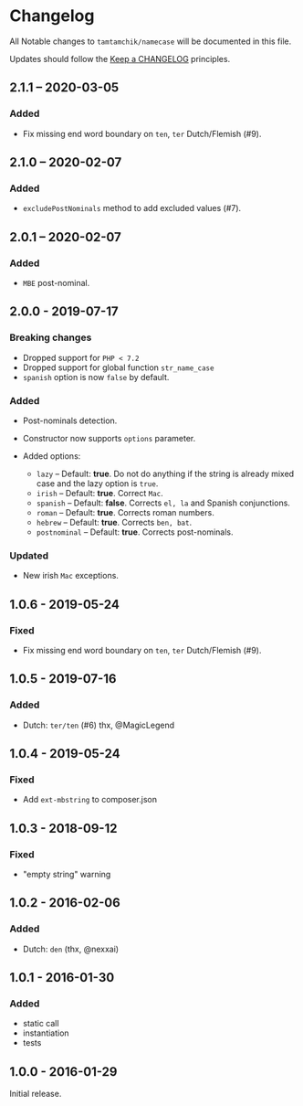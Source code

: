 # Changelog

All Notable changes to `tamtamchik/namecase` will be documented in this file.

Updates should follow the [Keep a CHANGELOG](http://keepachangelog.com/) principles.

## 2.1.1 – 2020-03-05

### Added

* Fix missing end word boundary on `ten`, `ter` Dutch/Flemish (#9).

## 2.1.0 – 2020-02-07

### Added

* `excludePostNominals` method to add excluded values (#7).

## 2.0.1 – 2020-02-07

### Added

* `MBE` post-nominal.

## 2.0.0 - 2019-07-17

### Breaking changes

* Dropped support for `PHP < 7.2`
* Dropped support for global function `str_name_case`
* `spanish` option is now `false` by default.

### Added
* Post-nominals detection. 

* Constructor now supports `options` parameter.
* Added options:
  - `lazy` – Default: **true**. Do not do anything if the string is already mixed case and the lazy option is `true`.
  - `irish` – Default: **true**. Correct `Mac`.
  - `spanish` – Default: **false**. Corrects `el, la` and Spanish conjunctions.
  - `roman` – Default: **true**. Corrects roman numbers.
  - `hebrew` – Default: **true**. Corrects `ben, bat`.
  - `postnominal` – Default: **true**. Corrects post-nominals.

### Updated
* New irish `Mac` exceptions. 

## 1.0.6 - 2019-05-24

### Fixed

* Fix missing end word boundary on `ten`, `ter` Dutch/Flemish (#9).

## 1.0.5 - 2019-07-16

### Added
- Dutch: `ter/ten` (#6) thx, @MagicLegend

## 1.0.4 - 2019-05-24

### Fixed
- Add `ext-mbstring` to composer.json

## 1.0.3 - 2018-09-12

### Fixed
- "empty string" warning 

## 1.0.2 - 2016-02-06

### Added
- Dutch: `den` (thx, @nexxai) 

## 1.0.1 - 2016-01-30

### Added
- static call
- instantiation
- tests

## 1.0.0 - 2016-01-29

Initial release.
